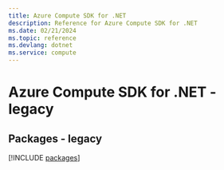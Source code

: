 ```yaml
---
title: Azure Compute SDK for .NET
description: Reference for Azure Compute SDK for .NET
ms.date: 02/21/2024
ms.topic: reference
ms.devlang: dotnet
ms.service: compute
---
```

# Azure Compute SDK for .NET - legacy
## Packages - legacy
[!INCLUDE [packages](compute-index.md)]